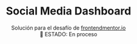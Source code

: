 <h1 align="center"> Social Media Dashboard </h1>
<div align="center">
   Solución para el desafío de  <a href="https://www.frontendmentor.io/challenges/social-media-dashboard-with-theme-switcher-6oY8ozp_H" target="_blank">frontendmentor.io</a>
</div>
<div align="center">
   🚩 ESTADO: En proceso
</div>
<br>
